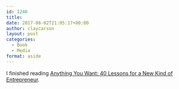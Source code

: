 ```yaml
---
id: 1246
title: 
date: 2017-08-02T21:05:17+00:00
author: claycarson
layout: post
categories: 
  - Book
  - Media
format: aside
---
```

I finished reading [Anything You Want: 40 Lessons for a New Kind of Entrepreneur](https://www.amazon.com/dp/B00SI0B5FS/ref=dp-kindle-redirect?_encoding=UTF8&btkr=1).<!--more-->